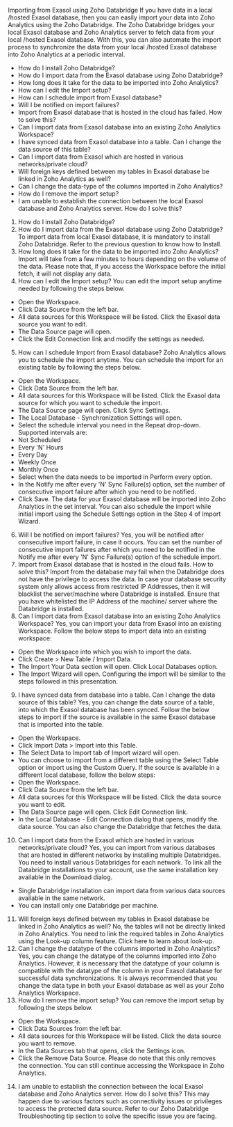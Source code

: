Importing from Exasol using Zoho Databridge
If you have data in a local /hosted Exasol database, then you can easily import your data into Zoho Analytics using the Zoho Databridge. The Zoho Databridge bridges your local Exasol database and Zoho Analytics server to fetch data from your local /hosted Exasol database. With this, you can also automate the import process to synchronize the data from your local /hosted Exasol database into Zoho Analytics at a periodic interval.
- How do I install Zoho Databridge?
- How do I import data from the Exasol database using Zoho Databridge?
- How long does it take for the data to be imported into Zoho Analytics?
- How can I edit the Import setup?
- How can I schedule import from Exasol database?
- Will I be notified on import failures?
- Import from Exasol database that is hosted in the cloud has failed. How to solve this?
- Can I import data from Exasol database into an existing Zoho Analytics Workspace?
- I have synced data from Exasol database into a table. Can I change the data source of this table?
- Can I import data from Exasol which are hosted in various networks/private cloud?
- Will foreign keys defined between my tables in Exasol database be linked in Zoho Analytics as well?
- Can I change the data-type of the columns imported in Zoho Analytics?
- How do I remove the import setup?
- I am unable to establish the connection between the local Exasol database and Zoho Analytics server. How do I solve this?
1. How do I install Zoho Databridge?
2. How do I import data from the Exasol database using Zoho Databridge?
To import data from local Exasol database, it is mandatory to install Zoho Databridge. Refer to the previous question to know how to Install.
3. How long does it take for the data to be imported into Zoho Analytics?
Import will take from a few minutes to hours depending on the volume of the data. Please note that, if you access the Workspace before the initial fetch, it will not display any data.
4. How can I edit the Import setup?
You can edit the import setup anytime needed by following the steps below.
- Open the Workspace.
- Click Data Source from the left bar.
- All data sources for this Workspace will be listed. Click the Exasol data source you want to edit.
- The Data Source page will open.
- Click the Edit Connection link and modify the settings as needed.
5. How can I schedule Import from Exasol database?
Zoho Analytics allows you to schedule the import anytime. You can schedule the import for an existing table by following the steps below.
- Open the Workspace.
- Click Data Source from the left bar.
- All data sources for this Workspace will be listed. Click the Exasol data source for which you want to schedule the import.
- The Data Source page will open. Click Sync Settings.
- The Local Database - Synchronization Settings will open.
- Select the schedule interval you need in the Repeat drop-down. Supported intervals are:
- Not Scheduled
- Every 'N' Hours
- Every Day
- Weekly Once
- Monthly Once
- Select when the data needs to be imported in Perform every option.
- In the Notify me after every 'N' Sync Failure(s) option, set the number of consecutive import failure after which you need to be notified.
- Click Save. The data for your Exasol database will be imported into Zoho Analytics in the set interval.
You can also schedule the import while initial import using the Schedule Settings option in the Step 4 of Import Wizard.
6. Will I be notified on import failures?
Yes, you will be notified after consecutive import failure, in case it occurs. You can set the number of consecutive import failures after which you need to be notified in the Notify me after every 'N' Sync Failure(s) option of the schedule import.
7. Import from Exasol database that is hosted in the cloud fails. How to solve this?
Import from the database may fail when the Databridge does not have the privilege to access the data. In case your database security system only allows access from restricted IP Addresses, then it will blacklist the server/machine where Databridge is installed. Ensure that you have whitelisted the IP Address of the machine/ server where the Databridge is installed.
8. Can I import data from Exasol database into an existing Zoho Analytics Workspace?
Yes, you can import your data from Exasol into an existing Workspace.
Follow the below steps to import data into an existing workspace:
- Open the Workspace into which you wish to import the data.
- Click Create > New Table / Import Data.
- The Import Your Data section will open. Click Local Databases option.
- The Import Wizard will open. Configuring the import will be similar to the steps followed in this presentation.
9. I have synced data from database into a table. Can I change the data source of this table?
Yes, you can change the data source of a table, into which the Exasol database has been synced.
Follow the below steps to import if the source is available in the same Exasol database that is imported into the table.
- Open the Workspace.
- Click Import Data > Import into this Table.
- The Select Data to Import tab of Import wizard will open.
- You can choose to import from a different table using the Select Table option or import using the Custom Query.
If the source is available in a different local database, follow the below steps:
- Open the Workspace.
- Click Data Source from the left bar.
- All data sources for this Workspace will be listed. Click the data source you want to edit.
- The Data Source page will open. Click Edit Connection link.
- In the Local Database - Edit Connection dialog that opens, modify the data source. You can also change the Databridge that fetches the data.
10. Can I import data from the Exasol which are hosted in various networks/private cloud?
Yes, you can import from various databases that are hosted in different networks by installing multiple Databridges. You need to install various Databridges for each network. To link all the Databridge installations to your account, use the same installation key available in the Download dialog.
- Single Databridge installation can import data from various data sources available in the same network.
- You can install only one Databridge per machine.
11. Will foreign keys defined between my tables in Exasol database be linked in Zoho Analytics as well?
No, the tables will not be directly linked in Zoho Analytics. You need to link the required tables in Zoho Analytics using the Look-up column feature. Click here to learn about look-up.
12. Can I change the datatype of the columns imported in Zoho Analytics?
Yes, you can change the datatype of the columns imported into Zoho Analytics. However, it is necessary that the datatype of your column is compatible with the datatype of the column in your Exasol database for successful data synchronizations. It is always recommended that you change the data type in both your Exasol database as well as your Zoho Analytics Workspace.
13. How do I remove the import setup?
You can remove the import setup by following the steps below.
- Open the Workspace.
- Click Data Sources from the left bar.
- All data sources for this Workspace will be listed. Click the data source you want to remove.
- In the Data Sources tab that opens, click the Settings icon.
- Click the Remove Data Source.
Please do note that this only removes the connection. You can still continue accessing the Workspace in Zoho Analytics.
14. I am unable to establish the connection between the local Exasol database and Zoho Analytics server. How do I solve this?
This may happen due to various factors such as connectivity issues or privileges to access the protected data source. Refer to our Zoho Databridge Troubleshooting tip section to solve the specific issue you are facing.